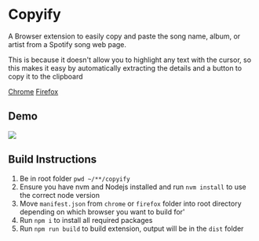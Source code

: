 # Copyify

A Browser extension to easily copy and paste the song name, album, or artist from a Spotify song web page.

This is because it doesn't allow you to highlight any text with the cursor, so this makes it easy by automatically extracting the details and a button to copy it to the clipboard

[Chrome](https://chromewebstore.google.com/detail/spotify-song-extractor/mnaooedpbbimbgcjlfebmkomloakbeag?hl=en&authuser=2)
[Firefox](https://addons.mozilla.org/en-US/firefox/addon/copyify/)

## Demo

<img src="https://github.com/gmadharh/copyify/assets/58638508/b9325e51-24c5-4dd3-a2ef-167db2f0c381" />

## Build Instructions

1. Be in root folder `pwd ~/**/copyify`
2. Ensure you have nvm and Nodejs installed and run `nvm install` to use the correct node version
3. Move `manifest.json` from `chrome` or `firefox` folder into root directory depending on which browser you want to build for'
4. Run `npm i` to install all required packages
5. Run `npm run build` to build extension, output will be in the `dist` folder
